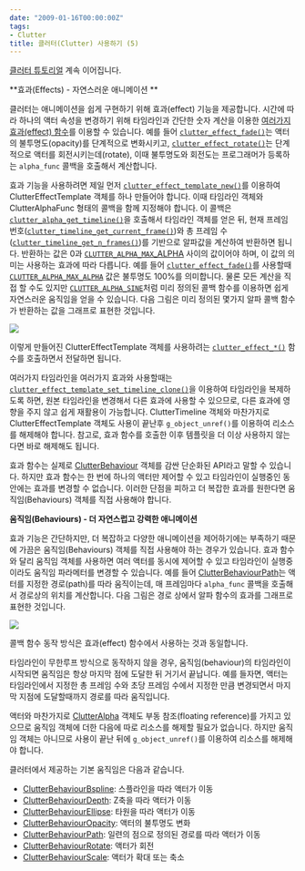 ```yaml
---
date: "2009-01-16T00:00:00Z"
tags:
- Clutter
title: 클러터(Clutter) 사용하기 (5)
---
```


[클러터 튜토리얼](http://www.openismus.com/documents/clutter_tutorial/0.8/docs/tutorial/html/index.html) 계속 이어집니다.

**효과(Effects) - 자연스러운 애니메이션
**

클러터는 애니메이션을 쉽게 구현하기 위해 효과(effect) 기능을 제공합니다. 시간에 따라 하나의 액터 속성을 변경하기 위해 타임라인과 간단한 숫자 계산을 이용한 [여러가지 효과(effect) 함수](http://clutter-project.org/docs/clutter/0.8/clutter-Clutter-Effects.html)를 이용할 수 있습니다. 예를 들어 [`clutter_effect_fade()`](http://clutter-project.org/docs/clutter/0.8/clutter-Clutter-Effects.html#clutter-effect-fade)는 액터의 불투명도(opacity)를 단계적으로 변화시키고, [`clutter_effect_rotate()`](http://clutter-project.org/docs/clutter/0.8/clutter-Clutter-Effects.html#clutter-effect-rotate)는 단계적으로 액터를 회전시키는데(rotate), 이때 불투명도와 회전도는 프로그래머가 등록하는 `alpha_func` 콜백을 호출해서 계산합니다.

효과 기능을 사용하려면 제일 먼저 [`clutter_effect_template_new()`](http://clutter-project.org/docs/clutter/0.8/clutter-Clutter-Effects.html#clutter-effect-template-new)를 이용하여 ClutterEffectTemplate 객체를 하나 만들어야 합니다. 이때 타임라인 객체와 ClutterAlphaFunc 형태의 콜백을 함께 지정해야 합니다. 이 콜백은 [`clutter_alpha_get_timeline()`](http://clutter-project.org/docs/clutter/0.8/ClutterAlpha.html#clutter-alpha-get-timeline)을 호출해서 타임라인 객체를 얻은 뒤, 현재 프레임 번호([`clutter_timeline_get_current_frame()`](http://clutter-project.org/docs/clutter/0.8/ClutterTimeline.html#clutter-timeline-get-current-frame))와 총 프레임 수([`clutter_timeline_get_n_frames()`](http://clutter-project.org/docs/clutter/0.8/ClutterTimeline.html#clutter-timeline-get-n-frames))를 기반으로 알파값을 계산하여 반환하면 됩니다. 반환하는 값은 0과 [`CLUTTER_ALPHA_MAX`\_ALPHA](CLUTTER_ALPHA_MAX_ALPHA) 사이의 값이어야 하며, 이 값의 의미는 사용하는 효과에 따라 다릅니다. 예를 들어 [`clutter_effect_fade()`](http://clutter-project.org/docs/clutter/0.8/clutter-Clutter-Effects.html#clutter-effect-fade)를 사용할때 [`CLUTTER_ALPHA_MAX_ALPHA`](CLUTTER_ALPHA_MAX_ALPHA) 값은 불투명도 100%를 의미합니다. 물론 모든 계산을 직접 할 수도 있지만 [`CLUTTER_ALPHA_SINE`](http://clutter-project.org/docs/clutter/0.8/ClutterAlpha.html#CLUTTER-ALPHA-SINE:CAPS)처럼 미리 정의된 콜백 함수를 이용하면 쉽게 자연스러운 움직임을 얻을 수 있습니다. 다음 그림은 미리 정의된 몇가지 알파 콜백 함수가 반환하는 값을 그래프로 표현한 것입니다.

![](/figures/clutter-alpha-func.png)

이렇게 만들어진 ClutterEffectTemplate 객체를 사용하려는 [`clutter_effect_*()`](http://clutter-project.org/docs/clutter/0.8/clutter-Clutter-Effects.html) 함수를 호출하면서 전달하면 됩니다.

여러가지 타임라인을 여러가지 효과와 사용할때는 [`clutter_effect_template_set_timeline_clone()`](http://clutter-project.org/docs/clutter/0.8/clutter-Clutter-Effects.html#clutter-effect-template-set-timeline-clone)을 이용하여 타임라인을 복제하도록 하면, 원본 타임라인을 변경해서 다른 효과에 사용할 수 있으므로, 다른 효과에 영향을 주지 않고 쉽게 재활용이 가능합니다. ClutterTimeline 객체와 마찬가지로 ClutterEffectTemplate 객체도 사용이 끝난후 `g_object_unref()`를 이용하여 리소스를 해제해야 합니다. 참고로, 효과 함수를 호출한 이후 템플릿을 더 이상 사용하지 않는다면 바로 해제해도 됩니다.

효과 함수는 실제로 [ClutterBehaviour](http://clutter-project.org/docs/clutter/stable/ClutterBehaviour.html) 객체를 감싼 단순화된 API라고 말할 수 있습니다. 하지만 효과 함수는 한 번에 하나의 액터만 제어할 수 있고 타임라인이 실행중인 동안에는 효과를 변경할 수 없습니다. 이러한 단점을 피하고 더 복잡한 효과를 원한다면 움직임(Behaviours) 객체를 직접 사용해야 합니다.

**움직임(Behaviours) - 더 자연스럽고 강력한 애니메이션**

효과 기능은 간단하지만, 더 복잡하고 다양한 애니메이션을 제어하기에는 부족하기 때문에 가끔은 움직임(Behaviours) 객체를 직접 사용해야 하는 경우가 있습니다. 효과 함수와 달리 움직임 객체를 사용하면 여러 액터를 동시에 제어할 수 있고 타임라인이 실행중이라도 움직임 파라메터를 변경할 수 있습니다. 예를 들어 [ClutterBehaviourPath](http://clutter-project.org/docs/clutter/stable/ClutterBehaviourPath.html)는 액터를 지정한 경로(path)를 따라 움직이는데, 매 프레임마다 `alpha_func` 콜백을 호출해서 경로상의 위치를 계산합니다. 다음 그림은 경로 상에서 알파 함수의 효과를 그래프로 표현한 것입니다.

![](/figures/clutter-path-alpha-func.png)

콜백 함수 동작 방식은 효과(effect) 함수에서 사용하는 것과 동일합니다.

타임라인이 무한루프 방식으로 동작하지 않을 경우, 움직임(behaviour)의 타임라인이 시작되면 움직임은 항상 마지막 점에 도달한 뒤 거기서 끝납니다. 예를 들자면, 액터는 타임라인에서 지정한 총 프레임 수와 초당 프레임 수에서 지정한 만큼 변경되면서 마지막 지점에 도달할때까지 경로를 따라 움직입니다.

액터와 마찬가지로 [ClutterAlpha](http://clutter-project.org/docs/clutter/stable/ClutterAlpha.html) 객체도 부동 참조(floating reference)를 가지고 있으므로 움직임 객체에 더한 다음에 따로 리소스를 해제할 필요가 없습니다. 하지만 움직임 객체는 아니므로 사용이 끝난 뒤에 `g_object_unref()`를 이용하여 리소스를 해제해야 합니다.

클러터에서 제공하는 기본 움직임은 다음과 같습니다.

-   [ClutterBehaviourBspline](http://clutter-project.org/docs/clutter/stable/ClutterBehaviourBspline.html): 스플라인을 따라 액터가 이동
-   [ClutterBehaviourDepth](http://clutter-project.org/docs/clutter/stable/ClutterBehaviourDepth.html): Z축을 따라 액터가 이동
-   [ClutterBehaviourEllipse](http://clutter-project.org/docs/clutter/stable/ClutterBehaviourEllipse.html): 타원을 따라 액터가 이동
-   [ClutterBehaviourOpacity](http://clutter-project.org/docs/clutter/0.8/ClutterBehaviourOpacity.html): 액터의 불투명도 변화
-   [ClutterBehaviourPath](http://clutter-project.org/docs/clutter/0.8/ClutterBehaviourPath.html): 일련의 점으로 정의된 경로를 따라 액터가 이동
-   [ClutterBehaviourRotate](http://clutter-project.org/docs/clutter/0.8/ClutterBehaviourRotate.html): 액터가 회전
-   [ClutterBehaviourScale](http://clutter-project.org/docs/clutter/0.8/ClutterBehaviourScale.html): 액터가 확대 또는 축소

